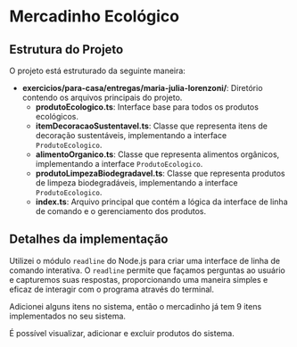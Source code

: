 # Mercadinho Ecológico

## Estrutura do Projeto

O projeto está estruturado da seguinte maneira:

- **exercicios/para-casa/entregas/maria-julia-lorenzoni/**: Diretório contendo os arquivos principais do projeto.
  - **produtoEcologico.ts**: Interface base para todos os produtos ecológicos.
  - **itemDecoracaoSustentavel.ts**: Classe que representa itens de decoração sustentáveis, implementando a interface `ProdutoEcologico`.
  - **alimentoOrganico.ts**: Classe que representa alimentos orgânicos, implementando a interface `ProdutoEcologico`.
  - **produtoLimpezaBiodegradavel.ts**: Classe que representa produtos de limpeza biodegradáveis, implementando a interface `ProdutoEcologico`.
  - **index.ts**: Arquivo principal que contém a lógica da interface de linha de comando e o gerenciamento dos produtos.

## Detalhes da implementação

Utilizei o módulo `readline` do Node.js para criar uma interface de linha de comando interativa. O `readline` permite que façamos perguntas ao usuário e capturemos suas respostas, proporcionando uma maneira simples e eficaz de interagir com o programa através do terminal. 

Adicionei alguns itens no sistema, então o mercadinho já tem 9 itens implementados no seu sistema. 

É possível visualizar, adicionar e excluir produtos do sistema.